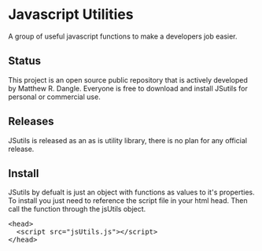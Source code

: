 # Javascript Utilities
A group of useful javascript functions to make a developers job easier.

## Status
This project is an open source public repository that is actively developed by Matthew R. Dangle. Everyone is free to download and install JSutils for personal or commercial use.

## Releases
JSutils is released as an as is utility library, there is no plan for any official release.

## Install
JSutils by defualt is just an object with functions as values to it's properties. To install you just need to reference the script file in your html head. Then call the function through the jsUtils object.

<pre>
&lt;head&gt;
&nbsp;&nbsp;&lt;script src="jsUtils.js"&gt;&lt;/script&gt; 
&lt;/head&gt;
</pre>
